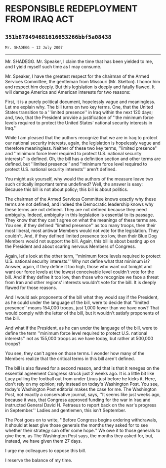 # RESPONSIBLE REDEPLOYMENT FROM IRAQ ACT
## `351b878494681616653266bbf5a08438`
`Mr. SHADEGG — 12 July 2007`

---


Mr. SHADEGG. Mr. Speaker, I claim the time that has been yielded to 
me, and I yield myself such time as I may consume.



Mr. Speaker, I have the greatest respect for the chairman of the 
Armed Services Committee, the gentleman from Missouri (Mr. Skelton). I 
honor him and respect him deeply. But this legislation is deeply and 
fatally flawed. It will damage America and American interests for two 
reasons:

First, it is a purely political document, hopelessly vague and 
meaningless. Let me explain why. The bill turns on two key terms. One, 
that the United States transition to a ''limited presence'' in Iraq 
within the next 120 days; and, two, that the President provide a 
justification of ''the minimum force levels required to protect the 
United States' national security interests in Iraq.''

While I am pleased that the authors recognize that we are in Iraq to 
protect our national security interests, again, the legislation is 
hopelessly vague and therefore meaningless. Neither of these two key 
terms, ''limited presence'' and ''minimum force level required to 
protect U.S. national security interests'' is defined. Oh, the bill has 
a definition section and other terms are defined, but ''limited 
presence'' and ''minimum force level required to protect U.S. national 
security interests'' aren't defined.

You might ask yourself, why would the authors of the measure leave 
two such critically important terms undefined? Well, the answer is 
easy: Because this bill is not about policy; this bill is about 
politics.

The chairman of the Armed Services Committee knows exactly why these 
terms are not defined, and indeed the Democratic leadership knows why 
these terms are not defined. They are not defined because they need 
ambiguity. Indeed, ambiguity in this legislation is essential to its 
passage. They know that they can't agree on what the meanings of these 
terms are. You see, if they defined ''limited presence'' as too many 
troops, then their most liberal, most antiwar Members would not vote 
for the legislation. They couldn't. And, if they defined limited 
presence too low, then their Blue Dog Members would not support the 
bill. Again, this bill is about beating up on the President and about 
scaring nervous Members of Congress.

Again, let's look at the other term, ''minimum force levels required 
to protect U.S. national security interests.'' Why not define what that 
minimum is? Answer, again, if they define it too high, those who want 
out tonight and want our force levels at the lowest conceivable level 
couldn't vote for the bill. And if they define it too low, then those 
who recognize we face a threat from Iran and other regions' interests 
wouldn't vote for the bill. It is deeply flawed for those reasons.

And I would ask proponents of the bill what they would say if the 
President, as he could under the language of the bill, were to decide 
that ''limited presence'' means 154,000 troops, just 1,000 fewer than 
we have now? That would comply with the letter of the bill, but it 
wouldn't satisfy proponents of the bill.

And what if the President, as he can under the language of the bill, 
were to define the term ''minimum force level required to protect U.S. 
national interests'' not as 155,000 troops as we have today, but rather 
at 500,000 troops?

You see, they can't agree on those terms. I wonder how many of the 
Members realize that the critical terms in this bill aren't defined.

The bill is also flawed for a second reason, and that is that it 
reneges on the essential agreement Congress struck just 2 weeks ago. It 
is a little bit like Lucy pulling the football out from under Linus 
just before he kicks it. Here, don't rely on my opinion; rely instead 
on today's Washington Post. You see, today's Washington Post editorial 
makes the case for me. The Washington Post, not exactly a conservative 
journal, says, ''It seems like just weeks ago, because it was, that 
Congress approved funding for the war in Iraq and instructed General 
David H. Petraeus to report back on the war's progress in September.'' 
Ladies and gentlemen, this isn't September.

The Post goes on to write, ''Before Congress begins ordering 
withdrawals, it should at least give those generals the months they 
asked for to see whether their strategy can offer some hope.'' We owe 
it to those generals to give them, as The Washington Post says, the 
months they asked for, but, instead, we have given them 27 days.

I urge my colleagues to oppose this bill.

I reserve the balance of my time.